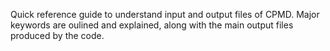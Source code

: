 Quick reference guide to understand input and output files of CPMD. Major keywords are oulined and explained, along with the main output files produced by the code.
